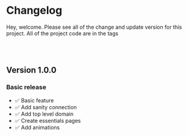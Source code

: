 # Changelog

Hey, welcome. Please see all of the change and update version for this project. All of the project code are in the tags

<br/>
<br/>

## Version 1.0.0

### Basic release

- ✅ Basic feature
- ✅ Add sanity connection
- ✅ Add top level domain
- ✅ Create essentials pages
- ✅ Add animations
